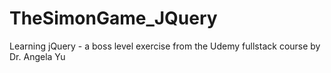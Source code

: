 # TheSimonGame_JQuery
Learning jQuery - a boss level exercise from the Udemy fullstack course by Dr. Angela Yu
